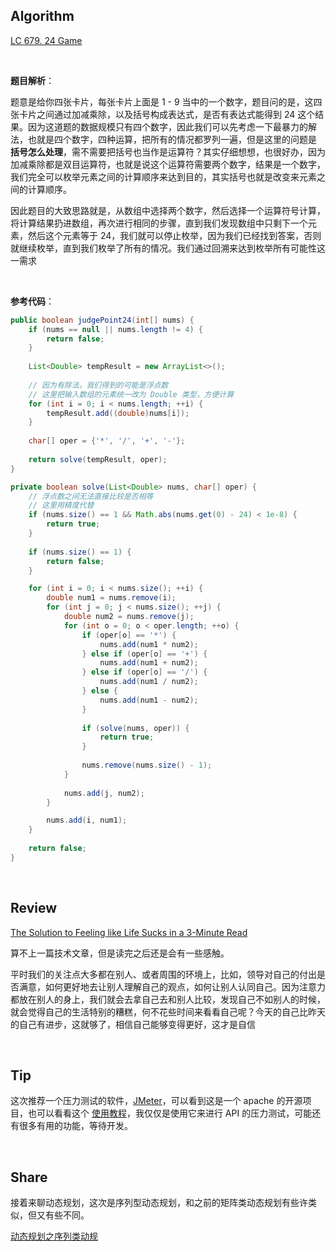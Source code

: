## Algorithm

[LC 679. 24 Game](https://leetcode.com/problems/24-game/)

<br>

**题目解析**：

题意是给你四张卡片，每张卡片上面是 1 - 9 当中的一个数字，题目问的是，这四张卡片之间通过加减乘除，以及括号构成表达式，是否有表达式能得到 24 这个结果。因为这道题的数据规模只有四个数字，因此我们可以先考虑一下最暴力的解法，也就是四个数字，四种运算，把所有的情况都罗列一遍，但是这里的问题是 **括号怎么处理**，需不需要把括号也当作是运算符？其实仔细想想，也很好办，因为加减乘除都是双目运算符，也就是说这个运算符需要两个数字，结果是一个数字，我们完全可以枚举元素之间的计算顺序来达到目的，其实括号也就是改变来元素之间的计算顺序。

因此题目的大致思路就是，从数组中选择两个数字，然后选择一个运算符号计算，将计算结果扔进数组，再次进行相同的步骤，直到我们发现数组中只剩下一个元素，然后这个元素等于 24，我们就可以停止枚举，因为我们已经找到答案，否则就继续枚举，直到我们枚举了所有的情况。我们通过回溯来达到枚举所有可能性这一需求

<br>

**参考代码**：
```java
public boolean judgePoint24(int[] nums) {
    if (nums == null || nums.length != 4) {
        return false;
    }
    
    List<Double> tempResult = new ArrayList<>();
    
    // 因为有除法，我们得到的可能是浮点数
    // 这里把输入数组的元素统一改为 Double 类型，方便计算
    for (int i = 0; i < nums.length; ++i) {
        tempResult.add((double)nums[i]);
    }
    
    char[] oper = {'*', '/', '+', '-'};
    
    return solve(tempResult, oper);
}

private boolean solve(List<Double> nums, char[] oper) {
    // 浮点数之间无法直接比较是否相等
    // 这里用精度代替
    if (nums.size() == 1 && Math.abs(nums.get(0) - 24) < 1e-8) {
        return true;
    }
    
    if (nums.size() == 1) {
        return false;
    }

    for (int i = 0; i < nums.size(); ++i) {
        double num1 = nums.remove(i);
        for (int j = 0; j < nums.size(); ++j) {
            double num2 = nums.remove(j);
            for (int o = 0; o < oper.length; ++o) {
                if (oper[o] == '*') {
                    nums.add(num1 * num2);
                } else if (oper[o] == '+') {
                    nums.add(num1 + num2);
                } else if (oper[o] == '/') {
                    nums.add(num1 / num2);
                } else {
                    nums.add(num1 - num2);
                }
                
                if (solve(nums, oper)) {
                    return true;
                }
                
                nums.remove(nums.size() - 1);
            }
            
            nums.add(j, num2);
        }

        nums.add(i, num1);
    }
    
    return false;
}
```

<br>

## Review

[The Solution to Feeling like Life Sucks in a 3-Minute Read](https://psiloveyou.xyz/the-solution-to-feeling-like-life-sucks-in-a-3-minute-read-dfe04e467d64)

算不上一篇技术文章，但是读完之后还是会有一些感触。

平时我们的关注点大多都在别人、或者周围的环境上，比如，领导对自己的付出是否满意，如何更好地去让别人理解自己的观点，如何让别人认同自己。因为注意力都放在别人的身上，我们就会去拿自己去和别人比较，发现自己不如别人的时候，就会觉得自己的生活特别的糟糕，何不花些时间来看看自己呢？今天的自己比昨天的自己有进步，这就够了，相信自己能够变得更好，这才是自信

<br>

## Tip

这次推荐一个压力测试的软件，[JMeter](https://jmeter.apache.org/download_jmeter.cgi)，可以看到这是一个 apache 的开源项目，也可以看看这个 [使用教程](https://www.tutorialspoint.com/jmeter/index.htm)，我仅仅是使用它来进行 API 的压力测试，可能还有很多有用的功能，等待开发。

<br>

## Share
接着来聊动态规划，这次是序列型动态规划，和之前的矩阵类动态规划有些许类似，但又有些不同。

[动态规划之序列类动规](./动态规划之序列类动规.md)